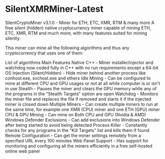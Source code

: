 # SilentXMRMiner-Latest
SilentCryptoMiner v3.1.0 - Miner for ETH, ETC, XMR, RTM & many more
A free silent (hidden) native cryptocurrency miner capable of mining ETH, ETC, XMR, RTM and much more, with many features suited for mining silently.

This miner can mine all the following algorithms and thus any cryptocurrency that uses one of them:

List of algorithms
Main Features
Native C++ - Miner installer/injector and watchdog now coded fully in C++ with no run requirements except a 64-bit OS
Injection (Silent/Hidden) - Hide miner behind another process like conhost.exe, svchost.exe and others
Idle Mining - Can be configured to mine at different CPU and GPU usages or not at all while computer is or isn't in use
Stealth - Pauses the miner and clears the GPU memory while any of the programs in the "Stealth Targets" option are open
Watchdog - Monitors the miner file and replaces the file if removed and starts it if the injected miner is closed down
Multiple Miners - Can create multiple miners to run at the same time, for example one XMR (CPU) miner and one ETH (GPU) miner
CPU & GPU Mining - Can mine on Both CPU and GPU (Nvidia & AMD)
Windows Defender Exclusions - Can add exclusions into Windows Defender after being started to avoid being detected
Process Killer - Constantly checks for any programs in the "Kill Targets" list and kills them if found
Remote Configuration - Can get the miner settings remotely from a specified URL every 100 minutes
Web Panel Support - Has support for monitoring and configuring all the miners efficiently in a free self-hosted online web panel
